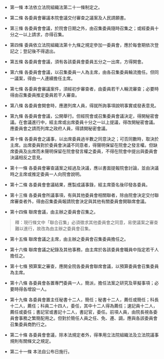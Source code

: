 * 第一條 本法依立法院組織法第二十一條制定之。

* 第二條 各委員會審議本院會議交付審查之議案及人民請願書。

* 第三條 各委員會會議，於院會日期之外，由召集委員隨時召集之；或經委員十分之一以上請求，亦得召集。

* 第四條 委員依立法院組織法第十九條之規定參加一委員會，應於每會期依次登記之；登記後不得退出。

* 第五條 各委員會會議，須有各該委員會委員五分之一出席，方得開會。

* 第六條 各委員會會議，以召集委員一人為主席，由各召集委員輪流擔任。但同一議案，得由一人連續擔任主席。

* 第七條 各委員會審議案件，須經初步審查者，由委員若干人輪流審查；必要時得由召集委員推定委員若干人審查。

* 第八條 各委員會開會時，應邀列席人員，得就所詢事項說明事實或發表意見。

* 第九條 各委員會會議，公開舉行。但經院會或召集委員會議決定，得開秘密會議。在會議進行中，經主席或出席委員十分之一以上提議，得改開秘密會議。應委員會之請而列席之政府人員，得請開秘密會議。

* 第十條 各委員會之議事，以出席委員過半數之同意決之；可否同數時，取決於主席。出席委員對於委員會決議不同意者，得聲明保留在院會之發言權。但缺席委員及出席而未聲明保留在院會發言權之委員，不得在院會中提出與委員會決議相反之意見。

* 第十一條 各委員會審查議案之經過及決議，應以書面提報院會討論，並由決議時之主席或推定委員一人向院會說明。

* 第十二條 各委員會會議結果，應製成議事錄，經主席簽名後印發各委員。

* 第十三條 各委員會所議事項，有與其他委員會相關聯者，除由院會決定交付聯席審查者外，得由召集委員報請院會決定與其他有關委員會開聯席會議。

* 第十四條 聯席會議，由主辦之委員會召集之。

> 釋：現行條文中「聯合召集」必須徵求其他委員會之同意，易使議案之審查難以進行，故改為由主辦之委員會召集。

* 第十五條 聯席會議之主席，由主辦之委員會召集委員擔任之。

* 第十六條 聯席會議之紀錄及其他事務，由主席於各該委員會職員中指定若干人擔任之。

* 第十七條 預算案之審查，應開全院各委員會聯席會議，以預算委員會召集委員為主席。

* 第十八條 各委員會各置專門委員一人，簡派，擔任法案之研究及草擬事項；必要時得各增設一人。

* 第十九條 各委員會置主任秘書十二人，簡任；秘書十二人，薦任或簡任；科長十二人，薦任；科員二十四人，委任，其中十二人得為薦任；速記員十二人，薦任或委任；書記官或書記十二人，書記官，委任。前項人員，由院長視各委員會事務之繁簡配用之。但對於簡任人員之任、免、遷、調，應與各該委員會召集委員商酌行之。

* 第二十條 各委員會會議，除本法規定者外，得準用立法院組織法及立法院議事規則有關條文之規定。

* 第二十一條 本法自公布日施行。

